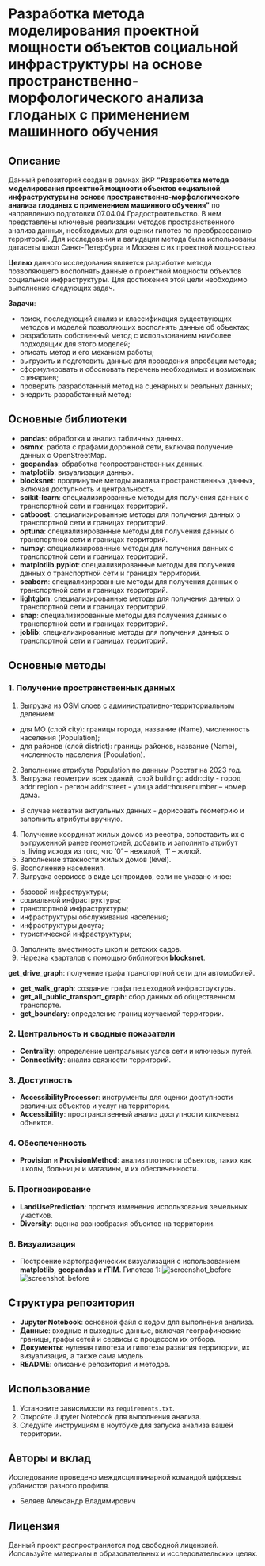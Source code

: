 # Разработка метода моделирования проектной мощности объектов социальной инфраструктуры на основе пространственно-морфологического анализа глоданых с применением машинного обучения


## Описание
Данный репозиторий создан в рамках ВКР **"Разработка метода моделирования проектной мощности объектов социальной инфраструктуры на основе пространственно-морфологического анализа глоданых с применением машинного обучения"** по направлению подготовки 07.04.04 Градостроительство. В нем представлены ключевые реализации методов пространственного анализа данных, необходимых для оценки гипотез по преобразованию территорий. 
Для исследования и валидации метода была использованы датасеты школ Санкт-Петербурга и Москвы с их проектной мощностью. 

**Целью** данного исследования является разработке метода позволяющего восполнять данные о проектной мощности объектов социальной инфраструктуры. 
Для достижения этой цели необходимо выполнение следующих задач.

**Задачи**:
- поиск, последующий анализ и классификация существующих методов и моделей позволяющих восполнять данные об объектах;
- разработать собственный метод с использованием наиболее подходящих для этого моделей;
- описать метод и его механизм работы;
- выгрузить и подготовить данные для проведения апробации метода;
- сформулировать и обосновать перечень необходимых и возможных сценариев;
- проверить разработанный метод на сценарных и реальных данных;
- внедрить разработанный метод:
 
## Основные библиотеки
- **pandas**: обработка и анализ табличных данных.
- **osmnx**: работа с графами дорожной сети, включая получение данных с OpenStreetMap.
- **geopandas**: обработка геопространственных данных.
- **matplotlib**: визуализация данных.
- **blocksnet**: продвинутые методы анализа пространственных данных, включая доступность и центральность.
- **scikit-learn**: специализированные методы для получения данных о транспортной сети и границах территорий.
- **catboost**: специализированные методы для получения данных о транспортной сети и границах территорий.
- **optuna**: специализированные методы для получения данных о транспортной сети и границах территорий.
- **numpy**: специализированные методы для получения данных о транспортной сети и границах территорий.
- **matplotlib.pyplot**: специализированные методы для получения данных о транспортной сети и границах территорий.
- **seaborn**: специализированные методы для получения данных о транспортной сети и границах территорий.
- **lightgbm**: специализированные методы для получения данных о транспортной сети и границах территорий.
- **shap**: специализированные методы для получения данных о транспортной сети и границах территорий.
- **joblib**: специализированные методы для получения данных о транспортной сети и границах территорий.

## Основные методы

### 1. Получение пространственных данных
1. Выгрузка из OSM слоев с административно-территориальным делением:
- для МО (слой city): границы города, название (Name), численность населения (Population);
- для районов (слой district): границы районов, название (Name), численность населения (Population).
2. Заполнение атрибута Population по данным Росстат на 2023 год.
3. Выгрузка геометрии всех зданий, слой building:
  addr:city - город
  addr:region - регион
  addr:street - улица
  addr:housenumber – номер дома.
  * В случае нехватки актуальных данных - дорисовать геометрию и заполнить атрибуты вручную.
4. Получение координат жилых домов из реестра, сопоставить их с выгруженной ранее геометрией, добавить и заполнить атрибут is_living исходя из того, что
‘0’ – нежилой, ‘1’ – жилой.
5. Заполнение этажности жилых домов (level).
6. Восполнение населения.
7. Выгрузка сервисов в виде центроидов, если не указано иное:
- базовой инфраструктуры;
- социальной инфраструктуры;
- транспортной инфраструктуры;
- инфраструктуры обслуживания населения;
- инфраструктуры досуга;
- туристической инфраструктуры;
8. Заполнить вместимость школ и детских садов.
9. Нарезка кварталов с помощью библиотеки **blocksnet**.

**get_drive_graph**: получение графа транспортной сети для автомобилей.
- **get_walk_graph**: создание графа пешеходной инфраструктуры.
- **get_all_public_transport_graph**: сбор данных об общественном транспорте.
- **get_boundary**: определение границ изучаемой территории.

### 2. Центральность и сводные показатели
- **Centrality**: определение центральных узлов сети и ключевых путей.
- **Connectivity**: анализ связности территорий.

### 3. Доступность
- **AccessibilityProcessor**: инструменты для оценки доступности различных объектов и услуг на территории.
- **Accessibility**: пространственный анализ доступности ключевых объектов.

### 4. Обеспеченность
- **Provision** и **ProvisionMethod**: анализ плотности объектов, таких как школы, больницы и магазины, и их обеспеченности.

### 5. Прогнозирование
- **LandUsePrediction**: прогноз изменения использования земельных участков.
- **Diversity**: оценка разнообразия объектов на территории.

### 6. Визуализация
- Построение картографических визуализаций с использованием **matplotlib**, **geopandas** и **rTIM**.
Гипотеза 1:
![screenshot_before](docs/hyp1/1.1.png)
![screenshot_before](docs/hyp1/2.1.png)

## Структура репозитория
- **Jupyter Notebook**: основной файл с кодом для выполнения анализа.
- **Данные**: входные и выходные данные, включая географические границы, графы сетей и сервисы с процессом их отбора.
- **Документы**: нулевая гипотеза и гипотезы развития территории, их визуализация, а также сама модель
- **README**: описание репозитория и методов.

## Использование
1. Установите зависимости из `requirements.txt`.
2. Откройте Jupyter Notebook для выполнения анализа.
3. Следуйте инструкциям в ноутбуке для запуска анализа вашей территории.

## Авторы и вклад
Исследование проведено междисциплинарной командой цифровых урбанистов разного профиля.
- Беляев Александр Владимирович
  
## Лицензия
Данный проект распространяется под свободной лицензией. Используйте материалы в образовательных и исследовательских целях.
